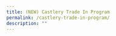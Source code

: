 ```yaml
---
title: (NEW) Castlery Trade In Program
permalink: /castlery-trade-in-program/
description: ""
---
```

<!--
![](/images/Initiatives/castlery%20picture.jpg)
**Have Castlery furniture you want to replace? This July, trade-in your used Castlery furniture to give them a second life and get a discount on your next purchase!**

**Date:** 1 - 31 July<br>
**Admission:** Free<br>
**Venue:** Castlery Flagship, Liat Towers, 541 Orchard Road  <br>
**Organiser:** Castlery

The Trade-in Programme is a new service that Castlery will pilot in July. Customers can trade-in their used Castlery furniture for a discount towards future purchases. 

The used Castlery products will be donated, upcycled or recycled with selected partners, to give them a second life that positively impacts the community and environment. 


<a href="https://www.castlery.com/sg/trade-in" target="_blank" class="btn-link">
	<img src="/images/gogreensg_website-32.png">
</a>

<style>
	.btn-link {
		display: inline-block;
	}
	a.btn-link[target="_blank"]:after {
	display: none;
}
	.btn-link > img {
		width: 100%;
	}
</style>

-->